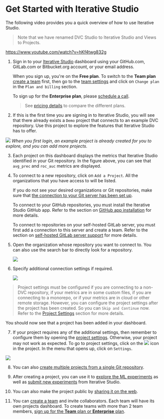 # Get Started with Iterative Studio

The following video provides you a quick overview of how to use Iterative
Studio.

> Note that we have renamed DVC Studio to Iterative Studio and Views to
> Projects.

https://www.youtube.com/watch?v=hKf4twg832g

1. Sign in to your [Iterative Studio](https://studio.iterative.ai/) dashboard
   using your GitHub.com, GitLab.com or Bitbucket.org account, or your email
   address.

   <admon>

   When you sign up, you're on the **Free plan**. To switch to the **Team plan**
   [create a team] first, then go to the [team settings] and click on
   `Change plan` in the `Plan and billing` section.

   To sign up for the **Enterprise plan**, please [schedule a call].

   > See [pricing details] to compare the different plans.

   [create a team]: /doc/studio/user-guide/teams
   [team settings]: /doc/studio/user-guide/teams#settings
   [schedule a call]: https://calendly.com/gtm-2/studio-introduction
   [pricing details]: https://studio.iterative.ai/pricing

   </admon>

2. If this is the first time you are signing in to Iterative Studio, you will
   see that there already exists a `Demo` project that connects to an example
   DVC repository. Use this project to explore the features that Iterative
   Studio has to offer.

![](https://static.iterative.ai/img/studio/login_home_v3.png) _When you first
login, an example project is already created for you to explore, and you can add
more projects._

3. Each project on this dashboard displays the metrics that Iterative Studio
   identified in your Git repository. In the figure above, you can see that
   `avg_prec` and `roc_auc` metrics are displayed.

4. To connect to a new repository, click on `Add a Project`. All the
   organizations that you have access to will be listed.

    <admon type="info">

   If you do not see your desired organizations or Git repositories, make sure
   that
   [the connection to your Git server has been set up](/doc/studio/user-guide/account-management#git-integrations).

   To connect to your GitHub repositories, you must install the Iterative Studio
   GitHub app. Refer to the section on
   [GitHub app installation](/doc/studio/user-guide/install-github-app) for more
   details.

   To connect to repositories on your self-hosted GitLab server, you must first
   add a connection to this server and create a team. Refer to the section on
   [self-hosted GitLab server support](/doc/studio/user-guide/install-github-app)
   for more details.

    </admon>

5. Open the organization whose repository you want to connect to. You can also
   use the search bar to directly look for a repository.

   ![](https://static.iterative.ai/img/studio/select_repo_v3.png)

6. Specify additional connection settings if required.

   ![](https://static.iterative.ai/img/studio/project_settings.png)

> Project settings must be configured if you are connecting to a non-DVC
> repository, if your metrics are in some custom files, if you are connecting to
> a monorepo, or if your metrics are in cloud or other remote storage. However,
> you can configure the project settings after the project has been created. So
> you can `Skip and Continue` now. Refer to the [Project Settings] section for
> more details.

You should now see that a project has been added in your dashboard.

7. If your project requires any of the additional settings, then remember to
   configure them by opening the [project settings]. Otherwise, your project may
   not work as expected. To go to project settings, click on the
   ![](https://static.iterative.ai/img/studio/view_open_settings_icon.png) icon
   in the project. In the menu that opens up, click on `Settings`.

![](https://static.iterative.ai/img/studio/project_open_settings.png)

8. You can also [create multiple projects from a single Git repository].

9. After creating a project, you can use it to [explore the ML experiments] as
   well as [submit new experiments] from Iterative Studio.

10. You can also make the project public by [sharing it on the web].

11. You can [create a team] and invite collaborators. Each team will have its
    own projects dashboard. To create teams with more than 2 team members, [sign
    up for the **Team** plan or **Enterprise** plan].

[project settings]: /doc/studio/user-guide/projects#configure-a-project
[create multiple projects from a single git repository]:
  /doc/studio/user-guide/projects#create-multiple-projects-from-a-single-git-repository
[explore the ml experiments]:
  /doc/studio/user-guide/ml-experiments/explore-ml-experiments
[submit new experiments]: /doc/studio/user-guide/ml-experiments/run-experiments
[sharing it on the web]: /doc/studio/user-guide/projects#sharing
[create a team]: /doc/studio/user-guide/teams
[sign up for the **team** plan or **enterprise** plan]:
  /doc/studio/user-guide/change-team-plan-and-size
